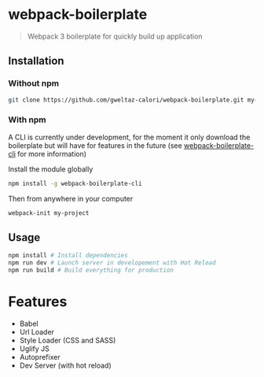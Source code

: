 # webpack-boilerplate

> Webpack 3 boilerplate for quickly build up application


## Installation

### Without npm

``` bash
git clone https://github.com/gweltaz-calori/webpack-boilerplate.git my-project
```

### With npm

A CLI is currently under development, for the moment it only download the boilerplate but will have for features in the future (see [webpack-boilerplate-cli](https://github.com/RomainFrancony/webpack-boilerplate-cli) for more information)


Install the module globally

``` bash
npm install -g webpack-boilerplate-cli
```

Then from anywhere in your computer
``` bash
webpack-init my-project
```

## Usage

```bash
npm install # Install dependencies
npm run dev # Launch server in developement with Hot Reload 
npm run build # Build everything for production
```

# Features

* Babel
* Url Loader
* Style Loader (CSS and SASS)
* Uglify JS
* Autoprefixer
* Dev Server (with hot reload)
